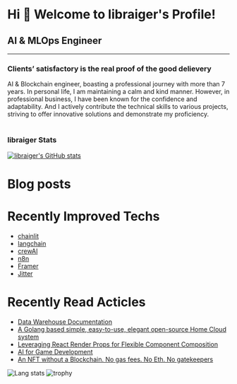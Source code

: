 Hi 👋 Welcome to libraiger's Profile!
============================
## AI & MLOps Engineer
----------------------------------------------------

### Clients’ satisfactory is the real proof of the good delievery

AI & Blockchain engineer, boasting a professional journey with more than 7 years.
In personal life, I am maintaining a calm and kind manner.
However, in professional business, I have been known for the confidence and adaptability.
And I actively contribute the technical skills to various projects, striving to offer innovative solutions and demonstrate my proficiency.
<br> <br>
### libraiger Stats

<a href="http://www.github.com/libraiger"><img src="https://github-readme-stats.vercel.app/api?username=libraiger&show_icons=true&count_private=true&title_color=0891b2&text_color=ffffff&icon_color=0891b2&bg_color=1c1917&hide_border=true&theme=prussian&show=reviews,discussions_started,discussions_answered,prs_merged,prs_merged_percentage" alt="libraiger's GitHub stats" /></a>

# Blog posts
<!-- BLOG-POST-LIST:START -->
<!-- BLOG-POST-LIST:END -->

# Recently Improved Techs
- [chainlit](https://chainlit.com/)
- [langchain](https://langchain.com/)
- [crewAI](https://www.crewai.io/)
- [n8n](https://n8n.io/)
- [Framer](https://framer.com/)
- [Jitter](https://jitter.video/)

# Recently Read Acticles
- [Data Warehouse Documentation](https://www.marquette.edu/datamarq/warehouse/documentation/index.php)
- [A Golang based simple, easy-to-use, elegant open-source Home Cloud system](https://golang.ch/a-golang-based-simple-easy-to-use-elegant-open-source-home-cloud-system/?ref=dailydev)
- [Leveraging React Render Props for Flexible Component Composition](https://www.dhiwise.com/post/leveraging-react-render-props-for-flexible-component-composition)
- [AI for Game Development](https://huggingface.co/blog/ml-for-games-1?ref=dailydev)
- [An NFT without a Blockchain. No gas fees. No Eth. No gatekeepers](https://shkspr.mobi/blog/2021/12/an-nft-without-a-blockchain-no-gas-fees-no-eth/?ref=dailydev)

<!-- ![GitHub stats][github-stats] -->
![Lang stats][lang-stats-api]
![trophy][trophy-api]

[profile-link]: https://github.com/libraiger/libraiger
[github-stats]: https://github-readme-stats.vercel.app/api?username=libraiger&show_icons=true&count_private=true&include_all_commits=true&hide_border=true&theme=dark&bg_color=00000000
[lang-stats-api]: https://github-readme-stats.vercel.app/api/top-langs/?username=libraiger&layout=compact&langs_count=8&hide_border=true&theme=dark&bg_color=00000000
[trophy-api]: https://github-profile-trophy.vercel.app/?username=libraiger&theme=gruvbox&no-bg=true&column=8&no-frame=true&row=3
